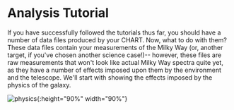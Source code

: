 # Analysis Tutorial
If you have successfully followed the tutorials thus far, you should have a number of data files produced by your CHART. Now, what to do with them?
These data files contain your measurements of the Milky Way (or, another target, if you've chosen another science case!)-- however, these files are raw measurements that won't look like actual Milky Way spectra quite yet, as they have a number of effects imposed upon them by the environment and the telescope. We'll start with showing the effects imposed by the physics of the galaxy.

![physics](assets/graphic.png){:height="90%" width="90%"}
